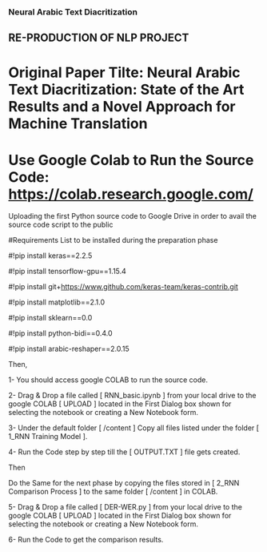 ### Neural Arabic Text Diacritization
##  RE-PRODUCTION OF NLP PROJECT

#   Original Paper Tilte: Neural Arabic Text Diacritization: State of the Art Results and a Novel Approach for Machine Translation
#   Use Google Colab to Run the Source Code: https://colab.research.google.com/
Uploading the first Python source code to Google Drive in order to avail the source code script to the public 

#Requirements List to be installed during the preparation phase

#!pip install keras==2.2.5

#!pip install tensorflow-gpu==1.15.4

#!pip install git+https://www.github.com/keras-team/keras-contrib.git

#!pip install matplotlib==2.1.0

#!pip install sklearn==0.0

#!pip install python-bidi==0.4.0

#!pip install arabic-reshaper==2.0.15

Then,

 1- You should access google COLAB to run the source code.

 2- Drag & Drop a file called [ RNN_basic.ipynb ] from your local drive to the google COLAB [ UPLOAD ] located in the First Dialog box shown 
    for selecting the notebook or creating a New Notebook form.

 3- Under the default folder [ /content ] Copy all files listed under the folder [ 1_RNN Training Model ].

 4- Run the Code step by step till the [ OUTPUT.TXT ] file gets created.

 Then

 Do the Same for the next phase by copying the files stored in [ 2_RNN Comparison Process ] to the same folder [ /content ] in COLAB.

 5- Drag & Drop a file called [ DER-WER.py ] from your local drive to the google COLAB [ UPLOAD ] located in the First Dialog box shown 
    for selecting the notebook or creating a New Notebook form.

 6- Run the Code to get the comparison results.
